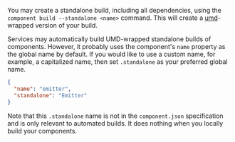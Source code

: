 
You may create a standalone build, including all dependencies, using the `component build --standalone <name>` command. This will create a [umd](https://github.com/umdjs/umd)-wrapped version of your build.

Services may automatically build UMD-wrapped standalone builds of components. However, it probably uses the component's `name` property as the global name by default. If you would like to use a custom name, for example, a capitalized name, then set `.standalone` as your preferred global name.

```json
{
  "name": "emitter",
  "standalone": "Emitter"
}
```

Note that this `.standalone` name is not in the `component.json` specification and is only relevant to automated builds. It does nothing when you locally build your components.
